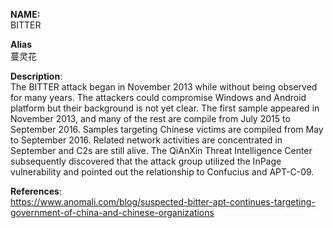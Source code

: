 **NAME:**  
BITTER  
  
**Alias**  
蔓灵花  

**Description**:  
The BITTER attack began in November 2013 while without being observed for many years. The attackers could compromise Windows and Android platform but their background is not yet clear.
The first sample appeared in November 2013, and many of the rest are compile from July 2015 to September 2016. Samples targeting Chinese victims are compiled from May to September 2016. Related network activities are concentrated in September and C2s are still alive.
The QiAnXin Threat Intelligence Center subsequently discovered that the attack group utilized the InPage vulnerability and pointed out the relationship to Confucius and APT-C-09.

**References**:  
https://www.anomali.com/blog/suspected-bitter-apt-continues-targeting-government-of-china-and-chinese-organizations
